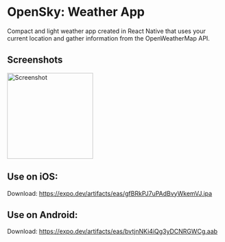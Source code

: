 
# OpenSky: Weather App

Compact and light weather app created in React Native that uses your current location and gather information from the OpenWeatherMap API.


## Screenshots
<img src="https://i.ibb.co/cQ8JrPW/opensky.png" alt="Screenshot" width="200"/>



## Use on iOS: 
Download: https://expo.dev/artifacts/eas/gfBRkPJ7uPAdBvyWkemVJ.ipa


## Use on Android:
Download: https://expo.dev/artifacts/eas/bvtjnNKi4iQg3yDCNRGWCg.aab
